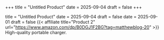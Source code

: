 +++
title = "Untitled Product"
date = 2025-09-04
draft = false
+++

title = "Untitled Product"
date = 2025-09-04
draft = false
date = 2025-09-01
draft = false
{{< affiliate title="Product 2" url="https://www.amazon.com/dp/B0DGJ1F2BG?tag=matthewblog-20" >}}
High-quality portable charger.
